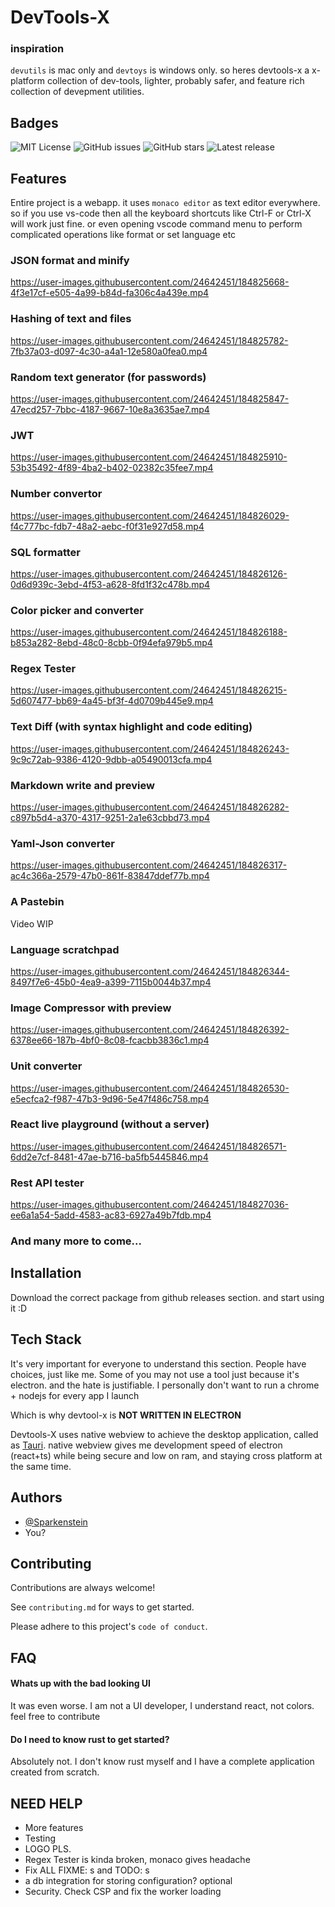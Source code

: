 # DevTools-X

### inspiration

`devutils` is mac only and `devtoys` is windows only.
so heres devtools-x a x-platform collection of dev-tools, lighter, probably safer, and feature rich collection of devepment utilities.



## Badges

![MIT License](https://img.shields.io/github/license/fosslife/devtools-x.svg) 
![GitHub issues](https://badgen.net/github/issues/fosslife/devtools-x) ![GitHub stars](https://badgen.net/github/stars/fosslife/devtools-x)
![Latest release](https://badgen.net/github/release/fosslife/devtools-x)






## Features

Entire project is a webapp. it uses `monaco editor` as text editor everywhere. so if you use vs-code then all the keyboard shortcuts like
Ctrl-F or Ctrl-X will work just fine. or even opening vscode command menu to perform complicated operations like format or set language etc


### JSON format and minify

https://user-images.githubusercontent.com/24642451/184825668-4f3e17cf-e505-4a99-b84d-fa306c4a439e.mp4

### Hashing of text and files

https://user-images.githubusercontent.com/24642451/184825782-7fb37a03-d097-4c30-a4a1-12e580a0fea0.mp4

### Random text generator (for passwords)

https://user-images.githubusercontent.com/24642451/184825847-47ecd257-7bbc-4187-9667-10e8a3635ae7.mp4

### JWT

https://user-images.githubusercontent.com/24642451/184825910-53b35492-4f89-4ba2-b402-02382c35fee7.mp4

### Number convertor

https://user-images.githubusercontent.com/24642451/184826029-f4c777bc-fdb7-48a2-aebc-f0f31e927d58.mp4


### SQL formatter

https://user-images.githubusercontent.com/24642451/184826126-0d6d939c-3ebd-4f53-a628-8fd1f32c478b.mp4



### Color picker and converter


https://user-images.githubusercontent.com/24642451/184826188-b853a282-8ebd-48c0-8cbb-0f94efa979b5.mp4


### Regex Tester

https://user-images.githubusercontent.com/24642451/184826215-5d607477-bb69-4a45-bf3f-4d0709b445e9.mp4



### Text Diff (with syntax highlight and code editing)

https://user-images.githubusercontent.com/24642451/184826243-9c9c72ab-9386-4120-9dbb-a05490013cfa.mp4





### Markdown write and preview
https://user-images.githubusercontent.com/24642451/184826282-c897b5d4-a370-4317-9251-2a1e63cbbd73.mp4



### Yaml-Json converter

https://user-images.githubusercontent.com/24642451/184826317-ac4c366a-2579-47b0-861f-83847ddef77b.mp4



### A Pastebin
Video WIP

### Language scratchpad

https://user-images.githubusercontent.com/24642451/184826344-8497f7e6-45b0-4ea9-a399-7115b0044b37.mp4



### Image Compressor with preview

https://user-images.githubusercontent.com/24642451/184826392-6378ee66-187b-4bf0-8c08-fcacbb3836c1.mp4



### Unit converter

https://user-images.githubusercontent.com/24642451/184826530-e5ecfca2-f987-47b3-9d96-5e47f486c758.mp4




### React live playground (without a server)


https://user-images.githubusercontent.com/24642451/184826571-6dd2e7cf-8481-47ae-b716-ba5fb5445846.mp4


### Rest API tester


https://user-images.githubusercontent.com/24642451/184827036-ee6a1a54-5add-4583-ac83-6927a49b7fdb.mp4


### And many more to come...






## Installation

Download the correct package from github releases section. and start using it :D

## Tech Stack

It's very important for everyone to understand this section. People have choices, just like me. Some of you may not use a tool
just because it's electron. and the hate is justifiable. I personally don't want to run a chrome + nodejs for every app I launch

Which is why devtool-x is **NOT WRITTEN IN ELECTRON**

Devtools-X uses native webview to achieve the desktop application, called as [Tauri](tauri.studio/). native webview gives me
development speed of electron (react+ts) while being secure and low on ram, and staying cross platform at the same time.



## Authors

- [@Sparkenstein](https://www.github.com/Sparkenstein)
- You?




## Contributing

Contributions are always welcome!

See `contributing.md` for ways to get started.

Please adhere to this project's `code of conduct`.




## FAQ

#### Whats up with the bad looking UI

It was even worse. I am not a UI developer, I understand react, not colors. 
feel free to contribute

#### Do I need to know rust to get started?

Absolutely not. I don't know rust myself and I have a complete application created from scratch.


## NEED HELP

- More features
- Testing
- LOGO PLS.
- Regex Tester is kinda broken, monaco gives headache
- Fix ALL FIXME: s and TODO: s
- a db integration for storing configuration? optional
- Security. Check CSP and fix the worker loading
